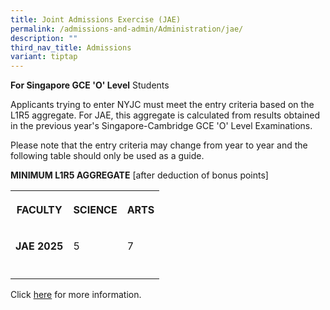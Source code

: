 ```yaml
---
title: Joint Admissions Exercise (JAE)
permalink: /admissions-and-admin/Administration/jae/
description: ""
third_nav_title: Admissions
variant: tiptap
---
```

<p><strong>For Singapore GCE 'O' Level</strong> Students</p>
<p>Applicants trying to enter NYJC must meet the entry criteria based on
the L1R5 aggregate. For JAE, this aggregate is calculated from results
obtained in the previous year's Singapore-Cambridge GCE 'O' Level Examinations.</p>
<p>Please note that the entry criteria may change from year to year and the
following table should only be used as a guide.</p>
<p><strong>MINIMUM L1R5 AGGREGATE</strong> [after deduction of bonus points]</p>
<table style="minWidth: 75px">
<colgroup>
<col>
<col>
<col>
</colgroup>
<tbody>
<tr>
<th rowspan="1" colspan="1">
<p><strong>FACULTY</strong>
</p>
</th>
<th rowspan="1" colspan="1">
<p>SCIENCE</p>
</th>
<th rowspan="1" colspan="1">
<p>ARTS</p>
</th>
</tr>
<tr>
<td rowspan="1" colspan="1">
<p><strong>JAE 2025</strong>
</p>
</td>
<td rowspan="1" colspan="1">
<p>5</p>
</td>
<td rowspan="1" colspan="1">
<p>7</p>
</td>
</tr>
<tr>
<td rowspan="1" colspan="1">
<p></p>
</td>
<td rowspan="1" colspan="1">
<p></p>
</td>
<td rowspan="1" colspan="1">
<p></p>
</td>
</tr>
</tbody>
</table>
<p>Click <a href="/headlines/sc/" rel="noopener noreferrer nofollow" target="_blank">here</a> for
more information.</p>
